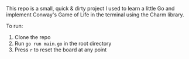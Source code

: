 This repo is a small, quick & dirty project I used to learn a little Go and implement Conway's Game of Life in the terminal using the Charm library.

To run:

1. Clone the repo
2. Run `go run main.go` in the root directory
3. Press `r` to reset the board at any point
